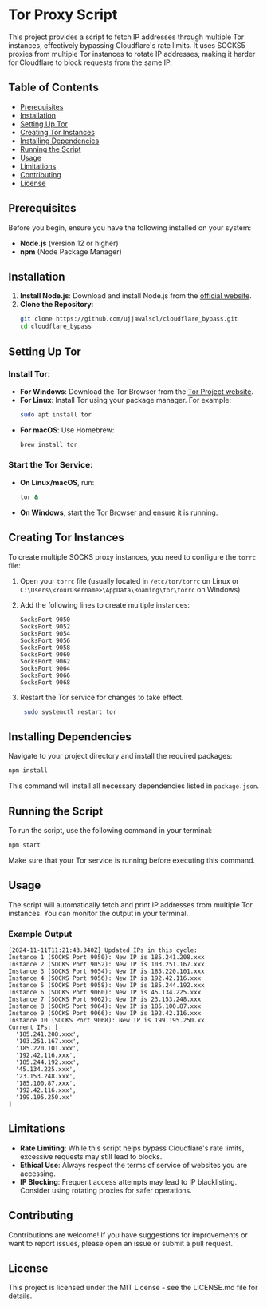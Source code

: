 # Tor Proxy Script

This project provides a script to fetch IP addresses through multiple Tor instances, effectively bypassing Cloudflare's rate limits. It uses SOCKS5 proxies from multiple Tor instances to rotate IP addresses, making it harder for Cloudflare to block requests from the same IP.

## Table of Contents

- [Prerequisites](#prerequisites)
- [Installation](#installation)
- [Setting Up Tor](#setting-up-tor)
- [Creating Tor Instances](#creating-tor-instances)
- [Installing Dependencies](#installing-dependencies)
- [Running the Script](#running-the-script)
- [Usage](#usage)
- [Limitations](#limitations)
- [Contributing](#contributing)
- [License](#license)

## Prerequisites

Before you begin, ensure you have the following installed on your system:

- **Node.js** (version 12 or higher)
- **npm** (Node Package Manager)

## Installation

1. **Install Node.js**: Download and install Node.js from the [official website](https://nodejs.org/).
2. **Clone the Repository**:
   ```bash
   git clone https://github.com/ujjawalsol/cloudflare_bypass.git
   cd cloudflare_bypass
   ```

## Setting Up Tor

### Install Tor:

- **For Windows**: Download the Tor Browser from the [Tor Project website](https://www.torproject.org/).
- **For Linux**: Install Tor using your package manager. For example:
  ```bash
  sudo apt install tor
  ```
- **For macOS**: Use Homebrew:
  ```bash
  brew install tor
  ```

### Start the Tor Service:

- **On Linux/macOS**, run:
  ```bash
  tor &
  ```
- **On Windows**, start the Tor Browser and ensure it is running.

## Creating Tor Instances

To create multiple SOCKS proxy instances, you need to configure the `torrc` file:

1. Open your `torrc` file (usually located in `/etc/tor/torrc` on Linux or `C:\Users\<YourUsername>\AppData\Roaming\tor\torrc` on Windows).
2. Add the following lines to create multiple instances:

   ```text
   SocksPort 9050
   SocksPort 9052
   SocksPort 9054
   SocksPort 9056
   SocksPort 9058
   SocksPort 9060
   SocksPort 9062
   SocksPort 9064
   SocksPort 9066
   SocksPort 9068
   ```

3. Restart the Tor service for changes to take effect.

   ```bash
    sudo systemctl restart tor
   ```

## Installing Dependencies

Navigate to your project directory and install the required packages:

```bash
npm install
```

This command will install all necessary dependencies listed in `package.json`.

## Running the Script

To run the script, use the following command in your terminal:

```bash
npm start
```

Make sure that your Tor service is running before executing this command.

## Usage

The script will automatically fetch and print IP addresses from multiple Tor instances. You can monitor the output in your terminal.

### Example Output

```text
[2024-11-11T11:21:43.340Z] Updated IPs in this cycle:
Instance 1 (SOCKS Port 9050): New IP is 185.241.208.xxx
Instance 2 (SOCKS Port 9052): New IP is 103.251.167.xxx
Instance 3 (SOCKS Port 9054): New IP is 185.220.101.xxx
Instance 4 (SOCKS Port 9056): New IP is 192.42.116.xxx
Instance 5 (SOCKS Port 9058): New IP is 185.244.192.xxx
Instance 6 (SOCKS Port 9060): New IP is 45.134.225.xxx
Instance 7 (SOCKS Port 9062): New IP is 23.153.248.xxx
Instance 8 (SOCKS Port 9064): New IP is 185.100.87.xxx
Instance 9 (SOCKS Port 9066): New IP is 192.42.116.xxx
Instance 10 (SOCKS Port 9068): New IP is 199.195.250.xx
Current IPs: [
  '185.241.208.xxx',
  '103.251.167.xxx',
  '185.220.101.xxx',
  '192.42.116.xxx',
  '185.244.192.xxx',
  '45.134.225.xxx',
  '23.153.248.xxx',
  '185.100.87.xxx',
  '192.42.116.xxx',
  '199.195.250.xx'
]
```

## Limitations

- **Rate Limiting**: While this script helps bypass Cloudflare's rate limits, excessive requests may still lead to blocks.
- **Ethical Use**: Always respect the terms of service of websites you are accessing.
- **IP Blocking**: Frequent access attempts may lead to IP blacklisting. Consider using rotating proxies for safer operations.

## Contributing

Contributions are welcome! If you have suggestions for improvements or want to report issues, please open an issue or submit a pull request.

## License

This project is licensed under the MIT License - see the LICENSE.md file for details.
